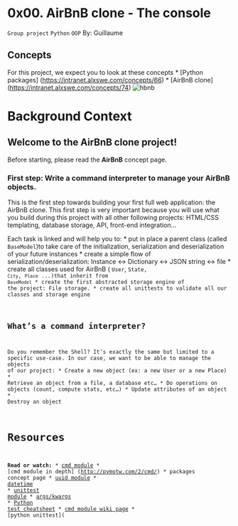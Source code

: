 # 0x00. AirBnB clone - The console
<code>Group project</code> <code>Python</code> <code>OOP</code>
By: Guillaume

## Concepts

For this project, we expect you to look at these concepts
	* [Python packages] (https://intranet.alxswe.com/concepts/66)
	* [AirBnB clone] (https://intranet.alxswe.com/concepts/74)
![hbnb](https://ibb.co/zP5rmv1)

# Background Context
## Welcome to the AirBnB clone project!
Before starting, please read the <strong>AirBnB</strong> concept page.
### First step: Write a command interpreter to manage your AirBnB objects.
This is the first step towards building your first full web application: the AirBnB clone. This first step is very important because you will use what you build during this project with all other following projects: HTML/CSS templating, database storage, API, front-end integration…

Each task is linked and will help you to:
	* put in place a parent class (called <code>BaseModel</code>)to take care of the initialization, serialization and deserialization of your future instances
	* create a simple flow of serialization/deserialization: Instance <-> Dictionary <-> JSON string <-> file
	* create all classes used for AirBnB ( <code>User</code>, <code>State</coode>, <code>City</code>, <code>Place</code> ...)that inherit from <code>BaseModel</code>
	* create the first abstracted storage engine of the project: File storage.
	* create all unittests to validate all our classes and storage engine
## What’s a command interpreter?
Do you remember the Shell? It’s exactly the same but limited to a specific use-case. In our case, we want to be able to manage the objects of our project:
	* Create a new object (ex: a new User or a new Place)
	* Retrieve an object from a file, a database etc…
	* Do operations on objects (count, compute stats, etc…)
	* Update attributes of an object
	* Destroy an object
# Resources
<strong>Read or watch:</strong>
	* [cmd module](https://docs.python.org/3.8/library/cmd.html)
	* [cmd module in depth] (http://pymotw.com/2/cmd/)
	* packages concept page
	* [uuid module](https://docs.python.org/3.8/library/uuid.html)
	* [datetime](https://docs.python.org/3.8/library/datetime.html)
	* [unittest module](https://docs.python.org/3.8/library/unittest.html#module-unittest)
	* [args/kwargs](https://yasoob.me/2013/08/04/args-and-kwargs-in-python-explained/)
	* [Python test cheatsheet](https://www.pythonsheets.com/notes/python-tests.html)
	* [cmd module wiki page](https://wiki.python.org/moin/CmdModule)
	* [python unittest](
